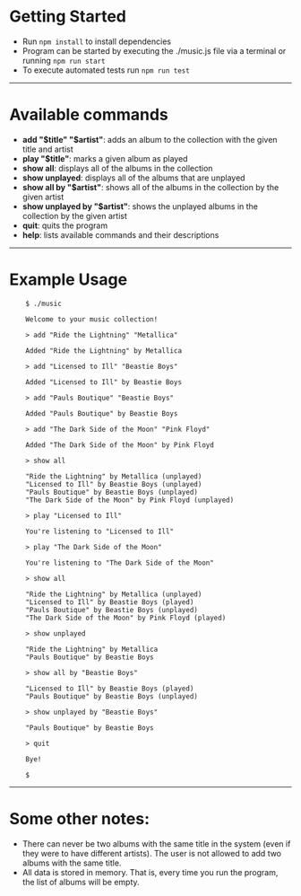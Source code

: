 # Getting Started
- Run `npm install` to install dependencies
- Program can be started by executing the ./music.js file via a terminal or running `npm run start`
- To execute automated tests run `npm run test`

--------------------------

# Available commands

- **add "$title" "$artist"**: adds an album to the collection with the given title and artist
- **play "$title"**: marks a given album as played
- **show all**: displays all of the albums in the collection
- **show unplayed**: displays all of the albums that are unplayed
- **show all by "$artist"**: shows all of the albums in the collection by the given artist
- **show unplayed by "$artist"**: shows the unplayed albums in the collection by the given artist
- **quit**: quits the program
- **help**: lists available commands and their descriptions

--------------------------

# Example Usage

        $ ./music

        Welcome to your music collection!

        > add "Ride the Lightning" "Metallica"

        Added "Ride the Lightning" by Metallica

        > add "Licensed to Ill" "Beastie Boys"

        Added "Licensed to Ill" by Beastie Boys

        > add "Pauls Boutique" "Beastie Boys"

        Added "Pauls Boutique" by Beastie Boys

        > add "The Dark Side of the Moon" "Pink Floyd"

        Added "The Dark Side of the Moon" by Pink Floyd

        > show all

        "Ride the Lightning" by Metallica (unplayed)
        "Licensed to Ill" by Beastie Boys (unplayed)
        "Pauls Boutique" by Beastie Boys (unplayed)
        "The Dark Side of the Moon" by Pink Floyd (unplayed)

        > play "Licensed to Ill"

        You're listening to "Licensed to Ill"

        > play "The Dark Side of the Moon"

        You're listening to "The Dark Side of the Moon"

        > show all

        "Ride the Lightning" by Metallica (unplayed)
        "Licensed to Ill" by Beastie Boys (played)
        "Pauls Boutique" by Beastie Boys (unplayed)
        "The Dark Side of the Moon" by Pink Floyd (played)

        > show unplayed

        "Ride the Lightning" by Metallica
        "Pauls Boutique" by Beastie Boys

        > show all by "Beastie Boys"

        "Licensed to Ill" by Beastie Boys (played)
        "Pauls Boutique" by Beastie Boys (unplayed)

        > show unplayed by "Beastie Boys"

        "Pauls Boutique" by Beastie Boys

        > quit

        Bye!

        $

--------------------------

# Some other notes:

- There can never be two albums with the same title in the system (even if they were to have different artists). The user is not allowed to add two albums with the same title.
- All data is stored in memory. That is, every time you run the program, the list of albums will be empty.
